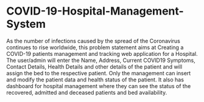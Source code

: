 # COVID-19-Hospital-Management-System

As the number of infections caused by the spread of the Coronavirus continues to rise
worldwide, this problem statement aims at Creating a COVID-19 patients management
and tracking web application for a Hospital. The user/admin will enter the Name,
Address, Current COVID19 Symptoms, Contact Details, Health Details and other
details of the patient and will assign the bed to the respective patient. Only the
management can insert and modify the patient data and health status of the patient.
It also has dashboard for hospital management where they can see the status of
the recovered, admitted and deceased patients and bed availability.
